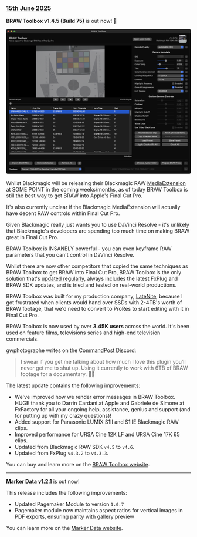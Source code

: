 ### [15th June 2025](/news/20250615)

**BRAW Toolbox v1.4.5 (Build 75)** is out now! 🥳

![](/static/braw-toolbox-1-4-5.png)

Whilst Blackmagic will be releasing their Blackmagic RAW [MediaExtension](https://developer.apple.com/documentation/mediaextension?language=objc) at SOME POINT in the coming weeks/months, as of today BRAW Toolbox is still the best way to get BRAW into Apple's Final Cut Pro.

It's also currently unclear if the Blackmagic MediaExtension will actually have decent RAW controls within Final Cut Pro.

Given Blackmagic really just wants you to use DaVinci Resolve - it's unlikely that Blackmagic's developers are spending too much time on making BRAW great in Final Cut Pro.

BRAW Toolbox is INSANELY powerful - you can even keyframe RAW parameters that you can't control in DaVinci Resolve.

Whilst there are now other competitors that copied the same techniques as BRAW Toolbox to get BRAW into Final Cut Pro, BRAW Toolbox is the only solution that's [updated regularly](https://brawtoolbox.fcp.cafe/release-notes/), always includes the latest FxPlug and BRAW SDK updates, and is tried and tested on real-world productions.

BRAW Toolbox was built for my production company, [LateNite](https://latenitefilms.com), because I got frustrated when clients would hand over SSDs with 2-4TB's worth of BRAW footage, that we'd need to convert to ProRes to start editing with it in Final Cut Pro.

BRAW Toolbox is now used by over **3.45K users** across the world. It's been used on feature films, televisions series and high-end television commercials.

gwphotographe writes on the [CommandPost Discord](https://discord.com/channels/1365861122720137276/1365961904681517116/1376793427785814016):

> I swear if you get me talking about how much I love this plugin you’ll never get me to shut up. Using it currently to work with 6TB of BRAW footage for a documentary. 🙌🏼

The latest update contains the following improvements:

- We've improved how we render error messages in BRAW Toolbox. HUGE thank you to Darrin Cardani at Apple and Gabriele de Simone at FxFactory for all your ongoing help, assistance, genius and support (and for putting up with my crazy questions)!
- Added support for Panasonic LUMIX S1II and S1IIE Blackmagic RAW clips.
- Improved performance for URSA Cine 12K LF and URSA Cine 17K 65 clips.
- Updated from Blackmagic RAW SDK `v4.5` to `v4.6`.
- Updated from FxPlug `v4.3.2` to `v4.3.3`.

You can buy and learn more on the [BRAW Toolbox website](https://brawtoolbox.fcp.cafe).

---

**Marker Data v1.2.1** is out now!

This release includes the following improvements:

- Updated Pagemaker Module to version `1.0.7`
- Pagemaker module now maintains aspect ratios for vertical images in PDF exports, ensuring parity with gallery preview

You can learn more on the [Marker Data website](https://markerdata.theacharya.co).